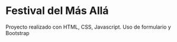 # Festival del Más Allá
Proyecto realizado con HTML, CSS, Javascript. Uso de formulario y Bootstrap
